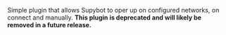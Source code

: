 Simple plugin that allows Supybot to oper up on configured networks, on connect and manually. **This plugin is deprecated and will likely be removed in a future release.**
